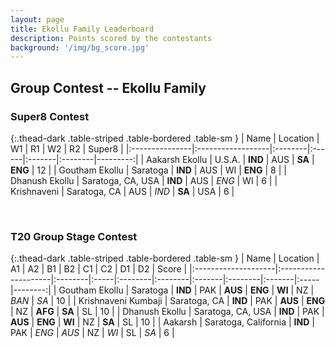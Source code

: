 ```yaml
---
layout: page
title: Ekollu Family Leaderboard
description: Points scored by the contestants
background: '/img/bg_score.jpg'
---
```

<link href="https://maxcdn.bootstrapcdn.com/bootstrap/3.3.6/css/bootstrap.min.css" rel="stylesheet" />
<script src="https://maxcdn.bootstrapcdn.com/bootstrap/3.3.6/js/bootstrap.min.js"></script>


## Group Contest -- Ekollu Family

### Super8 Contest 

{:.thead-dark .table-striped .table-bordered .table-sm }
| Name           | Location          | W1      | R1    | W2     | R2      |   Super8 |
|:---------------|:------------------|:--------|:------|:-------|:--------|---------:|
| Aakarsh Ekollu | U.S.A.            | **IND** | AUS   | **SA** | **ENG** |       12 |
| Goutham Ekollu | Saratoga          | **IND** | AUS   | WI     | **ENG** |        8 |
| Dhanush Ekollu | Saratoga, CA, USA | **IND** | AUS   | *ENG*  | WI      |        6 |
| Krishnaveni    | Saratoga, CA      | AUS     | *IND* | **SA** | USA     |        6 |

 <br>



### T20 Group Stage Contest 


{:.thead-dark .table-striped .table-bordered .table-sm }
| Name                | Location             | A1      | A2   | B1      | B2      | C1     | C2      | D1     | D2   |   Score |
|:--------------------|:---------------------|:--------|:-----|:--------|:--------|:-------|:--------|:-------|:-----|--------:|
| Goutham Ekollu      | Saratoga             | **IND** | PAK  | **AUS** | **ENG** | **WI** | NZ      | *BAN*  | *SA* |      10 |
| Krishnaveni Kumbaji | Saratoga, CA         | **IND** | PAK  | **AUS** | **ENG** | NZ     | **AFG** | **SA** | SL   |      10 |
| Dhanush Ekollu      | Saratoga, CA, USA    | **IND** | PAK  | **AUS** | **ENG** | **WI** | NZ      | **SA** | SL   |      10 |
| Aakarsh             | Saratoga, California | **IND** | PAK  | *ENG*   | *AUS*   | NZ     | *WI*    | SL     | *SA* |       6 |

 <br>

<br>

